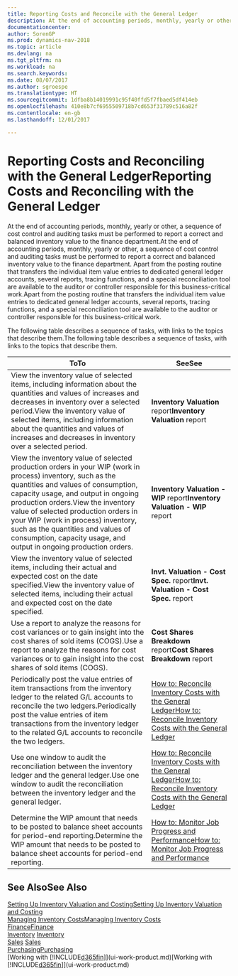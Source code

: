 ```yaml
---
title: Reporting Costs and Reconcile with the General Ledger
description: At the end of accounting periods, monthly, yearly or other, a sequence of cost control and auditing tasks must be performed to report a correct and balanced inventory value to the finance department. Apart from the posting routine that transfers the individual item value entries to dedicated general ledger accounts, several reports, tracing functions, and a special reconciliation tool are available to the auditor or controller responsible for this business-critical work.
documentationcenter: 
author: SorenGP
ms.prod: dynamics-nav-2018
ms.topic: article
ms.devlang: na
ms.tgt_pltfrm: na
ms.workload: na
ms.search.keywords: 
ms.date: 08/07/2017
ms.author: sgroespe
ms.translationtype: HT
ms.sourcegitcommit: 1dfba8b14019991c95f40ffd5f7fbaed5df414eb
ms.openlocfilehash: 410e8b7cf6955509718b7cd653f31789c516a82f
ms.contentlocale: en-gb
ms.lasthandoff: 12/01/2017

---
```

# <a name="reporting-costs-and-reconciling-with-the-general-ledger"></a><span data-ttu-id="df7eb-104">Reporting Costs and Reconciling with the General Ledger</span><span class="sxs-lookup"><span data-stu-id="df7eb-104">Reporting Costs and Reconciling with the General Ledger</span></span>
<span data-ttu-id="df7eb-105">At the end of accounting periods, monthly, yearly or other, a sequence of cost control and auditing tasks must be performed to report a correct and balanced inventory value to the finance department.</span><span class="sxs-lookup"><span data-stu-id="df7eb-105">At the end of accounting periods, monthly, yearly or other, a sequence of cost control and auditing tasks must be performed to report a correct and balanced inventory value to the finance department.</span></span> <span data-ttu-id="df7eb-106">Apart from the posting routine that transfers the individual item value entries to dedicated general ledger accounts, several reports, tracing functions, and a special reconciliation tool are available to the auditor or controller responsible for this business-critical work.</span><span class="sxs-lookup"><span data-stu-id="df7eb-106">Apart from the posting routine that transfers the individual item value entries to dedicated general ledger accounts, several reports, tracing functions, and a special reconciliation tool are available to the auditor or controller responsible for this business-critical work.</span></span>  

 <span data-ttu-id="df7eb-107">The following table describes a sequence of tasks, with links to the topics that describe them.</span><span class="sxs-lookup"><span data-stu-id="df7eb-107">The following table describes a sequence of tasks, with links to the topics that describe them.</span></span>   

|<span data-ttu-id="df7eb-108">**To**</span><span class="sxs-lookup"><span data-stu-id="df7eb-108">**To**</span></span>|<span data-ttu-id="df7eb-109">**See**</span><span class="sxs-lookup"><span data-stu-id="df7eb-109">**See**</span></span>|  
|------------|-------------|  
|<span data-ttu-id="df7eb-110">View the inventory value of selected items, including information about the quantities and values of increases and decreases in inventory over a selected period.</span><span class="sxs-lookup"><span data-stu-id="df7eb-110">View the inventory value of selected items, including information about the quantities and values of increases and decreases in inventory over a selected period.</span></span>|<span data-ttu-id="df7eb-111">**Inventory Valuation** report</span><span class="sxs-lookup"><span data-stu-id="df7eb-111">**Inventory Valuation** report</span></span>|  
|<span data-ttu-id="df7eb-112">View the inventory value of selected production orders in your WIP (work in process) inventory, such as the quantities and values of consumption, capacity usage, and output in ongoing production orders.</span><span class="sxs-lookup"><span data-stu-id="df7eb-112">View the inventory value of selected production orders in your WIP (work in process) inventory, such as the quantities and values of consumption, capacity usage, and output in ongoing production orders.</span></span>|<span data-ttu-id="df7eb-113">**Inventory Valuation - WIP** report</span><span class="sxs-lookup"><span data-stu-id="df7eb-113">**Inventory Valuation - WIP** report</span></span>|  
|<span data-ttu-id="df7eb-114">View the inventory value of selected items, including their actual and expected cost on the date specified.</span><span class="sxs-lookup"><span data-stu-id="df7eb-114">View the inventory value of selected items, including their actual and expected cost on the date specified.</span></span>|<span data-ttu-id="df7eb-115">**Invt. Valuation - Cost Spec.** report</span><span class="sxs-lookup"><span data-stu-id="df7eb-115">**Invt. Valuation - Cost Spec.** report</span></span>|  
|<span data-ttu-id="df7eb-116">Use a report to analyze the reasons for cost variances or to gain insight into the cost shares of sold items (COGS).</span><span class="sxs-lookup"><span data-stu-id="df7eb-116">Use a report to analyze the reasons for cost variances or to gain insight into the cost shares of sold items (COGS).</span></span>|<span data-ttu-id="df7eb-117">**Cost Shares Breakdown** report</span><span class="sxs-lookup"><span data-stu-id="df7eb-117">**Cost Shares Breakdown** report</span></span>|  
|<span data-ttu-id="df7eb-118">Periodically post the value entries of item transactions from the inventory ledger to the related G/L accounts to reconcile the two ledgers.</span><span class="sxs-lookup"><span data-stu-id="df7eb-118">Periodically post the value entries of item transactions from the inventory ledger to the related G/L accounts to reconcile the two ledgers.</span></span>|[<span data-ttu-id="df7eb-119">How to: Reconcile Inventory Costs with the General Ledger</span><span class="sxs-lookup"><span data-stu-id="df7eb-119">How to: Reconcile Inventory Costs with the General Ledger</span></span>](finance-how-to-post-inventory-costs-to-the-general-ledger.md)|  
|<span data-ttu-id="df7eb-120">Use one window to audit the reconciliation between the inventory ledger and the general ledger.</span><span class="sxs-lookup"><span data-stu-id="df7eb-120">Use one window to audit the reconciliation between the inventory ledger and the general ledger.</span></span>|[<span data-ttu-id="df7eb-121">How to: Reconcile Inventory Costs with the General Ledger</span><span class="sxs-lookup"><span data-stu-id="df7eb-121">How to: Reconcile Inventory Costs with the General Ledger</span></span>](finance-how-to-post-inventory-costs-to-the-general-ledger.md)|  
|<span data-ttu-id="df7eb-122">Determine the WIP amount that needs to be posted to balance sheet accounts for period-end reporting.</span><span class="sxs-lookup"><span data-stu-id="df7eb-122">Determine the WIP amount that needs to be posted to balance sheet accounts for period-end reporting.</span></span>|[<span data-ttu-id="df7eb-123">How to: Monitor Job Progress and Performance</span><span class="sxs-lookup"><span data-stu-id="df7eb-123">How to: Monitor Job Progress and Performance</span></span>](projects-how-monitor-progress-performance.md)|

## <a name="see-also"></a><span data-ttu-id="df7eb-124">See Also</span><span class="sxs-lookup"><span data-stu-id="df7eb-124">See Also</span></span>  
[<span data-ttu-id="df7eb-125">Setting Up Inventory Valuation and Costing</span><span class="sxs-lookup"><span data-stu-id="df7eb-125">Setting Up Inventory Valuation and Costing</span></span>](finance-set-up-inventory-valuation-and-costing.md)  
[<span data-ttu-id="df7eb-126">Managing Inventory Costs</span><span class="sxs-lookup"><span data-stu-id="df7eb-126">Managing Inventory Costs</span></span>](finance-manage-inventory-costs.md)  
[<span data-ttu-id="df7eb-127">Finance</span><span class="sxs-lookup"><span data-stu-id="df7eb-127">Finance</span></span>](finance.md)  
<span data-ttu-id="df7eb-128">[Inventory](inventory-manage-inventory.md) </span><span class="sxs-lookup"><span data-stu-id="df7eb-128">[Inventory](inventory-manage-inventory.md) </span></span>  
<span data-ttu-id="df7eb-129">[Sales](sales-manage-sales.md) </span><span class="sxs-lookup"><span data-stu-id="df7eb-129">[Sales](sales-manage-sales.md) </span></span>  
[<span data-ttu-id="df7eb-130">Purchasing</span><span class="sxs-lookup"><span data-stu-id="df7eb-130">Purchasing</span></span>](purchasing-manage-purchasing.md)  
<span data-ttu-id="df7eb-131">[Working with [!INCLUDE[d365fin](includes/d365fin_md.md)]](ui-work-product.md)</span><span class="sxs-lookup"><span data-stu-id="df7eb-131">[Working with [!INCLUDE[d365fin](includes/d365fin_md.md)]](ui-work-product.md)</span></span>

